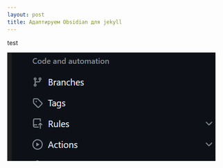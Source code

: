 ```yaml
---
layout: post
title: Адаптируем Obsidian для jekyll
---
```

test

![](assets/Pasted%20image%2020240128235917.png)